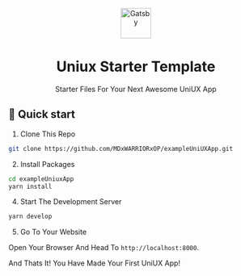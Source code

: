 <p align="center">
<a href="https://circel.co">
    <img alt="Gatsby" src="https://cdn.discordapp.com/attachments/894260496725835776/903648043486834728/circel_logo.png" width="60" />
  </a>
</p>
<h1 align="center">
    Uniux Starter Template
</h1>
<p align="center">
    Starter Files For Your Next Awesome UniUX App
</p>

## 🚀 Quick start

1. Clone This Repo

```bash
git clone https://github.com/MDxWARRIORxOP/exampleUniUXApp.git
```

2. Install Packages

``` bash
cd exampleUniuxApp
yarn install
```

4. Start The Development Server

```bash
yarn develop
```

5. Go To Your Website

Open Your Browser And Head To `http://localhost:8000`.

And Thats It! You Have Made Your First UniUX App!
